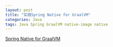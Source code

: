 ```yaml
---
layout: post
title: "实践Spring Native for GraalVM"
categories: Java
tags: Java Spring GraalVM native-image native
---
```


[Spring Native for GraalVM](https://github.com/spring-projects-experimental/spring-graalvm-native)